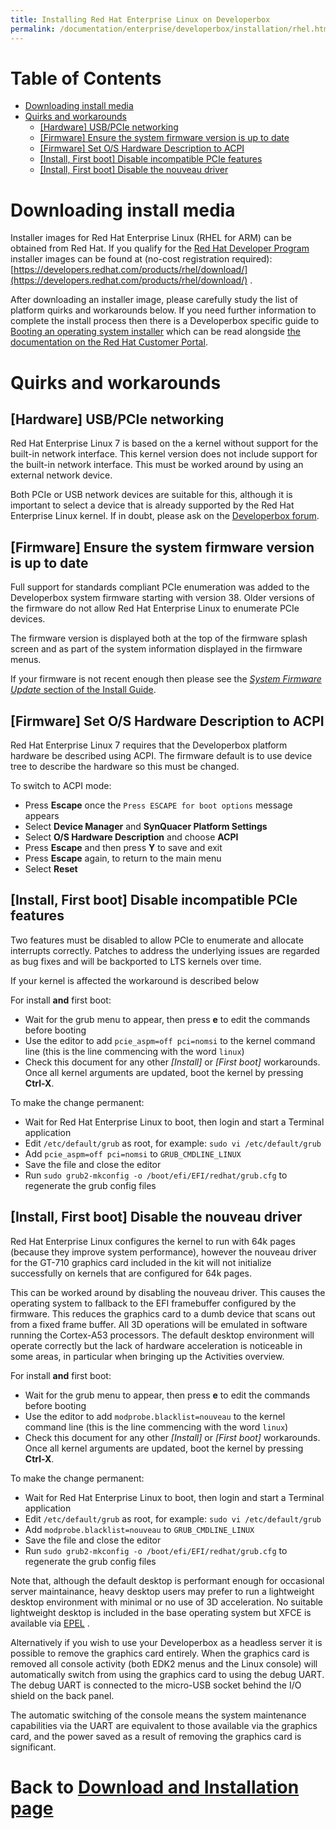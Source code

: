 ```yaml
---
title: Installing Red Hat Enterprise Linux on Developerbox
permalink: /documentation/enterprise/developerbox/installation/rhel.html
---
```

# Table of Contents

   * [Downloading install media](#downloading-install-media)
   * [Quirks and workarounds](#quirks-and-workarounds)
      * [[Hardware] USB/PCIe networking](#hardware-usbpcie-networking)
      * [[Firmware] Ensure the system firmware version is up to date](#firmware-ensure-the-system-firmware-is-up-to-date)
      * [[Firmware] Set O/S Hardware Description to ACPI](#firmware-set-os-hardware-description-to-acpi)
      * [[Install, First boot] Disable incompatible PCIe features](#install-first-boot-disable-incompatible-pcie-features)
      * [[Install, First boot] Disable the nouveau driver](#install-first-boot-disable-the-nouveau-driver)

<!-- Created by [gh-md-toc](https://github.com/ekalinin/github-markdown-toc) -->

# Downloading install media

Installer images for Red Hat Enterprise Linux (RHEL for ARM) can be obtained
from Red Hat. If you qualify for the [Red Hat Developer
Program](https://developers.redhat.com/articles/red-hat-developer-program-benefits/)
installer images can be found at (no-cost registration required):
[https://developers.redhat.com/products/rhel/download/](https://developers.redhat.com/products/rhel/download/) .

After downloading an installer image, please carefully study the list of
platform quirks and workarounds below. If you need further information
to complete the install process then there is a Developerbox specific
guide to [Booting an operating system installer](./) which can be read
alongside [the documentation on the Red Hat Customer
Portal](https://access.redhat.com/).

# Quirks and workarounds

## [Hardware] USB/PCIe networking

Red Hat Enterprise Linux 7 is based on the a kernel without support for
the built-in network interface. This kernel version does not include
support for the built-in
network interface. This must be worked around by using an external network
device.

Both PCIe or USB network devices are suitable for this, although it is
important to select a device that is already supported by the Red Hat Enterprise Linux
kernel. If in doubt, please ask on the [Developerbox
forum](https://discuss.96boards.org/c/products/developerbox).

## [Firmware] Ensure the system firmware version is up to date

Full support for standards compliant PCIe enumeration was added to the
Developerbox system firmware starting with version 38. Older versions of the
firmware do not allow Red Hat Enterprise Linux to enumerate PCIe devices.

The firmware version is displayed both at the top of the firmware splash screen
and as part of the system information displayed in the firmware menus.

If your firmware is not recent enough then please see the [*System Firmware Update*
section of the Install Guide](README.md#system-firmware-update).

## [Firmware] Set O/S Hardware Description to ACPI

Red Hat Enterprise Linux 7 requires that the Developerbox platform hardware be
described using ACPI. The firmware default is to use device
tree to describe the hardware so this must be changed.

To switch to ACPI mode:

 * Press **Escape** once the `Press ESCAPE for boot options` message
   appears
 * Select **Device Manager** and **SynQuacer Platform Settings**
 * Select **O/S Hardware Description** and choose **ACPI**
 * Press **Escape** and then press **Y** to save and exit
 * Press **Escape** again, to return to the main menu
 * Select **Reset**

## [Install, First boot] Disable incompatible PCIe features

Two features must be disabled to allow PCIe to enumerate and allocate
interrupts correctly. Patches to address the underlying issues are
regarded as bug fixes and will be backported to LTS kernels over time.

If your kernel is affected the workaround is described below

For install **and** first boot:

 * Wait for the grub menu to appear, then press **e** to edit the
   commands before booting
 * Use the editor to add `pcie_aspm=off pci=nomsi` to the kernel command line (this
   is the line commencing with the word `linux`)
 * Check this document for any other *[Install]* or *[First boot]*
   workarounds. Once all kernel arguments are updated, boot the kernel
   by pressing **Ctrl-X**.

To make the change permanent:

 * Wait for Red Hat Enterprise Linux to boot, then login and start a Terminal application
 * Edit `/etc/default/grub` as root, for example: `sudo vi /etc/default/grub`
 * Add `pcie_aspm=off pci=nomsi` to `GRUB_CMDLINE_LINUX`
 * Save the file and close the editor
 * Run `sudo grub2-mkconfig -o /boot/efi/EFI/redhat/grub.cfg` to
   regenerate the grub config files

## [Install, First boot] Disable the nouveau driver

Red Hat Enterprise Linux configures the kernel to run with 64k pages (because they
improve system performance), however the nouveau driver for the GT-710
graphics card included in the kit will not initialize successfully
on kernels that are configured for 64k pages.

This can be worked around by disabling the nouveau driver. This causes
the operating system to fallback to the EFI framebuffer configured by
the firmware. This reduces the graphics card to a dumb device that scans
out from a fixed frame buffer. All 3D operations will be emulated in
software running the Cortex-A53 processors. The default desktop environment
will operate correctly but the lack of hardware acceleration is noticeable
in some areas, in particular when bringing up the Activities overview.

For install **and** first boot:

 * Wait for the grub menu to appear, then press **e** to edit the
   commands before booting
 * Use the editor to add `modprobe.blacklist=nouveau` to the kernel command line (this
   is the line commencing with the word `linux`)
 * Check this document for any other *[Install]* or *[First boot]*
   workarounds. Once all kernel arguments are updated, boot the kernel
   by pressing **Ctrl-X**.

To make the change permanent:

 * Wait for Red Hat Enterprise Linux to boot, then login and start a Terminal application
 * Edit `/etc/default/grub` as root, for example: `sudo vi /etc/default/grub`
 * Add `modprobe.blacklist=nouveau` to `GRUB_CMDLINE_LINUX`
 * Save the file and close the editor
 * Run `sudo grub2-mkconfig -o /boot/efi/EFI/redhat/grub.cfg` to
   regenerate the grub config files

Note that, although the default desktop is performant enough for occasional
server maintainance, heavy desktop users may prefer to run a lightweight desktop
environment with minimal or no use of 3D acceleration.
No suitable lightweight desktop is included in
the base operating system but XFCE is available via
[EPEL](https://fedoraproject.org/wiki/EPEL) .

Alternatively if you wish to use your Developerbox as a headless server it is
possible to remove the graphics card entirely. When the
graphics card is removed all console activity (both EDK2 menus and the
Linux console) will automatically switch from using the graphics card to
using the debug UART. The debug UART is connected to the micro-USB
socket behind the I/O shield on the back panel.

The automatic switching of the console means the system maintenance
capabilities via the UART are equivalent to those available via
the graphics card, and the power saved as a result of removing the
graphics card is significant.

# Back to [Download and Installation page](README.md)

